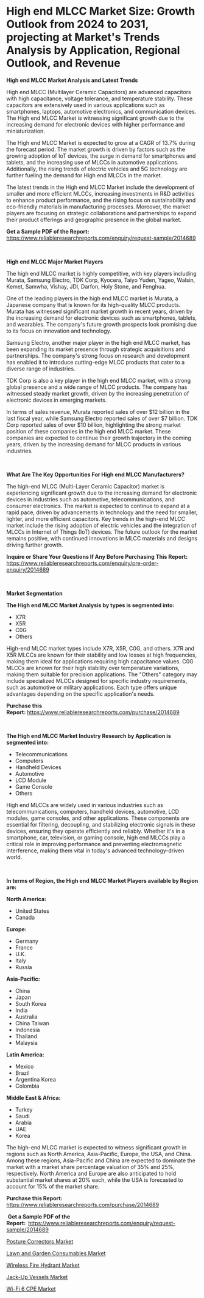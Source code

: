 <p><h1>High end MLCC Market Size: Growth Outlook from 2024 to 2031, projecting at Market's Trends Analysis by Application, Regional Outlook, and Revenue</h1></p><p><strong>High end MLCC Market Analysis and Latest Trends</strong></p>
<p><p>High end MLCC (Multilayer Ceramic Capacitors) are advanced capacitors with high capacitance, voltage tolerance, and temperature stability. These capacitors are extensively used in various applications such as smartphones, laptops, automotive electronics, and communication devices. The High end MLCC Market is witnessing significant growth due to the increasing demand for electronic devices with higher performance and miniaturization. </p><p>The High end MLCC Market is expected to grow at a CAGR of 13.7% during the forecast period. The market growth is driven by factors such as the growing adoption of IoT devices, the surge in demand for smartphones and tablets, and the increasing use of MLCCs in automotive applications. Additionally, the rising trends of electric vehicles and 5G technology are further fueling the demand for High end MLCCs in the market.</p><p>The latest trends in the High end MLCC Market include the development of smaller and more efficient MLCCs, increasing investments in R&D activities to enhance product performance, and the rising focus on sustainability and eco-friendly materials in manufacturing processes. Moreover, the market players are focusing on strategic collaborations and partnerships to expand their product offerings and geographic presence in the global market.</p></p>
<p><strong>Get a Sample PDF of the Report:&nbsp;</strong> <a href="https://www.reliableresearchreports.com/enquiry/request-sample/2014689">https://www.reliableresearchreports.com/enquiry/request-sample/2014689</a></p>
<p>&nbsp;</p>
<p><strong>High end MLCC Major Market Players</strong></p>
<p><p>The high end MLCC market is highly competitive, with key players including Murata, Samsung Electro, TDK Corp, Kyocera, Taiyo Yuden, Yageo, Walsin, Kemet, Samwha, Vishay, JDI, Darfon, Holy Stone, and Fenghua. </p><p>One of the leading players in the high end MLCC market is Murata, a Japanese company that is known for its high-quality MLCC products. Murata has witnessed significant market growth in recent years, driven by the increasing demand for electronic devices such as smartphones, tablets, and wearables. The company's future growth prospects look promising due to its focus on innovation and technology.</p><p>Samsung Electro, another major player in the high end MLCC market, has been expanding its market presence through strategic acquisitions and partnerships. The company's strong focus on research and development has enabled it to introduce cutting-edge MLCC products that cater to a diverse range of industries.</p><p>TDK Corp is also a key player in the high end MLCC market, with a strong global presence and a wide range of MLCC products. The company has witnessed steady market growth, driven by the increasing penetration of electronic devices in emerging markets.</p><p>In terms of sales revenue, Murata reported sales of over $12 billion in the last fiscal year, while Samsung Electro reported sales of over $7 billion. TDK Corp reported sales of over $10 billion, highlighting the strong market position of these companies in the high end MLCC market. These companies are expected to continue their growth trajectory in the coming years, driven by the increasing demand for MLCC products in various industries.</p></p>
<p>&nbsp;</p>
<p><strong>What Are The Key Opportunities For High end MLCC Manufacturers?</strong></p>
<p><p>The high-end MLCC (Multi-Layer Ceramic Capacitor) market is experiencing significant growth due to the increasing demand for electronic devices in industries such as automotive, telecommunications, and consumer electronics. The market is expected to continue to expand at a rapid pace, driven by advancements in technology and the need for smaller, lighter, and more efficient capacitors. Key trends in the high-end MLCC market include the rising adoption of electric vehicles and the integration of MLCCs in Internet of Things (IoT) devices. The future outlook for the market remains positive, with continued innovations in MLCC materials and designs driving further growth.</p></p>
<p><strong>Inquire or Share Your Questions If Any Before Purchasing This Report:</strong> <a href="https://www.reliableresearchreports.com/enquiry/pre-order-enquiry/2014689">https://www.reliableresearchreports.com/enquiry/pre-order-enquiry/2014689</a></p>
<p>&nbsp;</p>
<p><strong>Market Segmentation</strong></p>
<p><strong>The High end MLCC Market Analysis by types is segmented into:</strong></p>
<p><ul><li>X7R</li><li>X5R</li><li>C0G</li><li>Others</li></ul></p>
<p><p>High-end MLCC market types include X7R, X5R, C0G, and others. X7R and X5R MLCCs are known for their stability and low losses at high frequencies, making them ideal for applications requiring high capacitance values. C0G MLCCs are known for their high stability over temperature variations, making them suitable for precision applications. The "Others" category may include specialized MLCCs designed for specific industry requirements, such as automotive or military applications. Each type offers unique advantages depending on the specific application's needs.</p></p>
<p><strong>Purchase this Report:&nbsp;</strong><a href="https://www.reliableresearchreports.com/purchase/2014689">https://www.reliableresearchreports.com/purchase/2014689</a></p>
<p>&nbsp;</p>
<p><strong>The High end MLCC Market Industry Research by Application is segmented into:</strong></p>
<p><ul><li>Telecommunications</li><li>Computers</li><li>Handheld Devices</li><li>Automotive</li><li>LCD Module</li><li>Game Console</li><li>Others</li></ul></p>
<p><p>High end MLCCs are widely used in various industries such as telecommunications, computers, handheld devices, automotive, LCD modules, game consoles, and other applications. These components are essential for filtering, decoupling, and stabilizing electronic signals in these devices, ensuring they operate efficiently and reliably. Whether it's in a smartphone, car, television, or gaming console, high end MLCCs play a critical role in improving performance and preventing electromagnetic interference, making them vital in today's advanced technology-driven world.</p></p>
<p>&nbsp;</p>
<p><strong>In terms of Region, the High end MLCC Market Players available by Region are:</strong></p>
<p>
    <p> <strong> North America: </strong>
        <ul>
            <li>United States</li>
            <li>Canada</li>
        </ul>
        </p> 
    <p> <strong> Europe: </strong>
        <ul>
            <li>Germany</li>
            <li>France</li>
            <li>U.K.</li>
            <li>Italy</li>
            <li>Russia</li>
        </ul>
        </p> 
    <p> <strong> Asia-Pacific: </strong>
        <ul>
            <li>China</li>
            <li>Japan</li>
            <li>South Korea</li>
            <li>India</li>
            <li>Australia</li>
            <li>China Taiwan</li>
            <li>Indonesia</li>
            <li>Thailand</li>
            <li>Malaysia</li>
        </ul>
        </p> 
    <p> <strong> Latin America: </strong>
        <ul>
            <li>Mexico</li>
            <li>Brazil</li>
            <li>Argentina Korea</li>
            <li>Colombia</li>
        </ul>
        </p> 
    <p> <strong> Middle East & Africa: </strong>
        <ul>
            <li>Turkey</li>
            <li>Saudi</li>
            <li>Arabia</li>
            <li>UAE</li>
            <li>Korea</li>
        </ul>
    </p>
    </p>
<p><p>The high-end MLCC market is expected to witness significant growth in regions such as North America, Asia-Pacific, Europe, the USA, and China. Among these regions, Asia-Pacific and China are expected to dominate the market with a market share percentage valuation of 35% and 25%, respectively. North America and Europe are also anticipated to hold substantial market shares at 20% each, while the USA is forecasted to account for 15% of the market share.</p></p>
<p><strong>Purchase this Report: </strong><a href="https://www.reliableresearchreports.com/purchase/2014689">https://www.reliableresearchreports.com/purchase/2014689</a></p>
<p>&nbsp;<strong>Get a Sample PDF of the Report:&nbsp;&nbsp;</strong><a href="https://www.reliableresearchreports.com/enquiry/request-sample/2014689">https://www.reliableresearchreports.com/enquiry/request-sample/2014689</a></p>
<p><strong></strong></p>
<p><p><a href="https://view.publitas.com/reportprime-1/posture-correctors-market-size-and-examines-its-market-scope-with-a-primary-focus-on-growth-opportunities-and-forecasted-trends-spanning-from-2024-to-2031/">Posture Correctors Market</a></p><p><a href="https://view.publitas.com/reportprime-1/lawn-and-garden-consumables-market-a-comprehensive-report-of-its-market-share-growth-trends-2024-2031/">Lawn and Garden Consumables Market</a></p><p><a href="https://pretty-mail-caf.notion.site/Wireless-Fire-Hydrant-Market-Offer-Valuable-Insights-into-Market-Size-Market-Share-Market-Trends--988acdf0bd8a4f55ab086d98c386dde3">Wireless Fire Hydrant Market</a></p><p><a href="https://flame-sidecar-702.notion.site/Jack-Up-Vessels-Market-Size-Global-Industry-Overview-Market-Segmentation-and-Forecast-2024-to-203-5d4bda6111614839903bf4631ebd3b41">Jack-Up Vessels Market</a></p><p><a href="https://full-wildebeest-80b.notion.site/Wi-Fi-6-CPE-Market-Research-Report-Forecasted-for-Period-from-2024-2031-by-Market-Type-Market-Ap-d7599c5fecc045b79ba34ce7972b2a29">Wi-Fi 6 CPE Market</a></p></p>